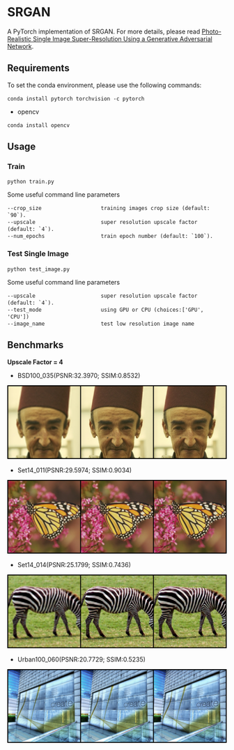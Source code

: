 # SRGAN
A PyTorch implementation of SRGAN. For more details, please read
[Photo-Realistic Single Image Super-Resolution Using a Generative Adversarial Network](https://arxiv.org/abs/1609.04802).

## Requirements
To set the conda environment, please use the following commands: 
```
conda install pytorch torchvision -c pytorch
```
- opencv
```
conda install opencv
```

## Usage

### Train
```
python train.py
```

Some useful command line parameters 
```
--crop_size                   training images crop size (default: `90`).
--upscale                     super resolution upscale factor (default: `4`).
--num_epochs                  train epoch number (default: `100`).
```

### Test Single Image
```
python test_image.py
```

Some useful command line parameters 
```
--upscale                     super resolution upscale factor  (default: `4`).
--test_mode                   using GPU or CPU (choices:['GPU', 'CPU'])
--image_name                  test low resolution image name
```

## Benchmarks

**Upscale Factor = 4**

- BSD100_035(PSNR:32.3970; SSIM:0.8532)

![BSD100_035](images/5.png)

- Set14_011(PSNR:29.5974; SSIM:0.9034)

![Set14_011](images/6.png)

- Set14_014(PSNR:25.1799; SSIM:0.7436)

![Set14_014](images/7.png)

- Urban100_060(PSNR:20.7729; SSIM:0.5235)

![Urban100_060](images/8.png)

